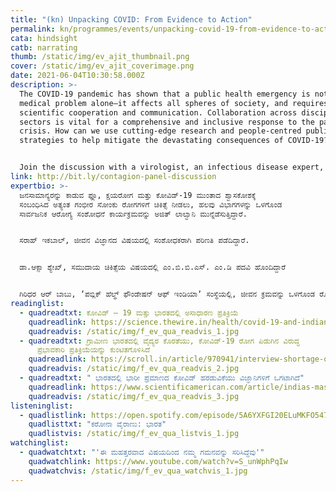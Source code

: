 ```yaml
---
title: "(kn) Unpacking COVID: From Evidence to Action"
permalink: kn/programmes/events/unpacking-covid-19-from-evidence-to-action/
cata: hindsight
catb: narrating
thumb: /static/img/ev_ajit_thumbnail.png
cover: /static/img/ev_ajit_coverimage.png
date: 2021-06-04T10:30:58.000Z
description: >-
  The COVID-19 pandemic has shown that a public health emergency is not a
  medical problem alone—it affects all spheres of society, and requires
  scientific cooperation and communication. Collaboration across disciplines and
  sectors is vital for a comprehensive and inclusive response to the pandemic
  crisis. How can we use cutting-edge research and people-centred public health
  strategies to help mitigate the devastating consequences of COVID-19?


  Join the discussion with a virologist, an infectious disease expert, an epidemiologist, a physician and a professor of community medicine— to explore how cross-disciplinary research combined with sensitive on-the-ground response are crucial to addressing the current public health and socio-economic crises.
link: http://bit.ly/contagion-panel-discussion
expertbio: >-
  ಜನಸಾಮಾನ್ಯರನ್ನು ಕಾಡುವ ಫ್ಲೂ, ಕ್ಷಯರೋಗ ಮತ್ತು ಕೋವಿಡ್-19‌ ಮುಂತಾದ ಶ್ವಾಸಕೋಶಕ್ಕೆ
  ಸಂಬಂಧಿಸಿದ ಅತ್ಯಂತ ಗಂಭೀರ ಸೋಂಕು ರೋಗಗಳಿಗೆ ಚಿಕಿತ್ಸೆ ನೀಡಲು, ಹಲವು ವಿಭಾಗಗಳನ್ನು ಒಳಗೊಂಡ
  ಸಾರ್ವಜನಿಕ ಆರೋಗ್ಯ ಸಂಶೋಧನೆ ಕಾರ್ಯಕ್ರಮವನ್ನು ಅಜಿತ್‌ ಲಾಲ್ವಾನಿ ಮುನ್ನೆಡೆಸುತ್ತಿದ್ದಾರೆ.


  ಸರಾಹ್‌ ಇಕಬಾಲ್‌, ಜೀವನ ವಿಜ್ಞಾನದ ವಿಷಯದಲ್ಲಿ ಸಂಶೋಧಕರಾಗಿ ಪರಿಣತಿ ಪಡೆದಿದ್ದಾರೆ.


  ಡಾ.ಆಕ್ಸಾ ಶ್ಯೇಖ್, ಸಮುದಾಯ ಚಿಕಿತ್ಸೆಯ ವಿಷಯದಲ್ಲಿ ಎಂ.ಬಿ.ಬಿ.ಎಸ್.‌ ಎಂ.ಡಿ ಪದವಿ ಹೊಂದಿದ್ದಾರೆ


  ಗಿರಿಧರ ಆರ್‌ ಬಾಬು, ʼಪಬ್ಲಿಕ್‌ ಹೆಲ್ಥ್‌ ಫೌಂಡೇಷನ್‌ ಆಫ್‌ ಇಂಡಿಯಾʼ ಸಂಸ್ಥೆಯಲ್ಲಿ, ಜೀವನ ಕ್ರಮವನ್ನು ಒಳಗೊಂಡ ರೋಗ ಲಕ್ಷಣ ಶಾಸ್ತ್ರದ ವಿಭಾಗದ ಮುಖ್ಯಸ್ಥರಾಗಿ ಹಾಗೂ ಪ್ರೊಫೆಸರ್‌ ಆಗಿ ಸೇವೆ ಸಲ್ಲಿಸುತ್ತಿದ್ದಾರೆ.
readinglist:
  - quadreadtxt: ಕೋವಿಡ್‌ – 19 ಮತ್ತು ಭಾರತದಲ್ಲಿ ಅಸಾಧಾರಣ ಪ್ರತಿಕ್ರಿಯೆ
    quadreadlink: https://science.thewire.in/health/covid-19-and-indian-exceptionalism/
    quadreadvis: /static/img/f_ev_qua_readvis_1.jpg
  - quadreadtxt: ಗ್ರಾಮೀಣ ಭಾರತದಲ್ಲಿ ವೈದ್ಯರ ಕೊರತೆಯು, ಕೋವಿಡ್-19‌ ರೋಗ ಪಿಡುಗಿನ ವಿರುದ್ಧ
      ಪ್ರಭಾವಕಾರಿ ಪ್ರತಿಕ್ರಿಯೆಯನ್ನು ಕುಂಟಿತಗೊಳಿಸಿದೆ
    quadreadlink: https://scroll.in/article/970941/interview-shortage-of-doctors-in-rural-india-will-hamper-effective-response-to-covid-19-pandemic
    quadreadvis: /static/img/f_ev_qua_readvis_2.jpg
  - quadreadtxt: " ಭಾರತದಲ್ಲಿ ಭಾರೀ ಪ್ರಮಾಣದ ಕೋವಿಡ್‌ ಹರಡುವಿಕೆಯು ವಿಜ್ಞಾನಿಗಳಿಗೆ ಒಗಟಾಗಿದೆ"
    quadreadlink: https://www.scientificamerican.com/article/indias-massive-covid-surge-puzzles-scientists/
    quadreadvis: /static/img/f_ev_qua_readvis_3.jpg
listeninglist:
  - quadlistlink: https://open.spotify.com/episode/5A6YXFGI20ELuMKFO547Tb
    quadlisttxt: "ಕರೋನಾ ವೈರಾಣು: ಭಾರತ"
    quadlistvis: /static/img/f_ev_qua_listvis_1.jpg
watchinglist:
  - quadwatchtxt: "'ಈ ಮಹತ್ತರವಾದ ವಿಷಯದಿಂದ ನಮ್ಮ ಗಮನವನ್ನು ಸರಿಸಿದ್ದೆವು'"
    quadwatchlink: https://www.youtube.com/watch?v=S_unWphPqIw
    quadwatchvis: /static/img/f_ev_qua_watchvis_1.jpg
---
```

